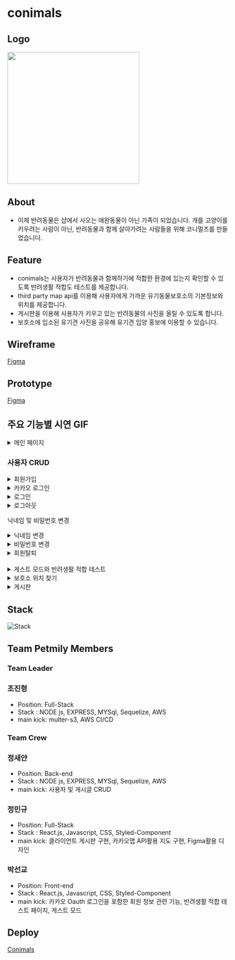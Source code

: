 # conimals

## Logo
<img width="300" height="300" src="https://user-images.githubusercontent.com/74203440/169957702-452b79df-6d21-4c1f-bd94-bf7f6dc3fa16.svg"/>

## About

- 이제 반려동물은 샵에서 사오는 애완동물이 아닌 가족이 되었습니다. 개를 고양이를 키우려는 사람이 아닌, 반려동물과 함께 살아가려는 사람들을 위해 코니멀즈를 만들었습니다.


## Feature

- conimals는 사용자가 반려동물과 함께하기에 적합한 환경에 있는지 확인할 수 있도록 반려생활 적합도 테스트를 제공합니다.
- third party map api를 이용해 사용자에게 가까운 유기동물보호소의 기본정보와 위치를 제공합니다.
- 게시판을 이용해 사용자가 키우고 있는 반려동물의 사진을 올릴 수 있도록 합니다.
- 보호소에 입소된 유기견 사진을 공유해 유기견 입양 홍보에 이용할 수 있습니다.

## Wireframe

[Figma](https://www.figma.com/file/UaxfvREXHGti7MaxzeW2h2/Conimals-%ED%94%84%EB%A1%9C%ED%86%A0%ED%83%80%EC%9E%85?node-id=0%3A1)

## Prototype

[Figma](https://www.figma.com/file/UaxfvREXHGti7MaxzeW2h2/Conimals-%ED%94%84%EB%A1%9C%ED%86%A0%ED%83%80%EC%9E%85?node-id=13%3A4254)

## 주요 기능별 시연 GIF


<details>
<summary>메인 페이지</summary>
<div markdown="1">       

 ![Main](https://user-images.githubusercontent.com/74191195/175015660-a02d11e5-3dfe-42dc-8fb9-11e420d5c755.gif)

</div>
</details>


   

    
 ### 사용자 CRUD
<details>
<summary>회원가입</summary>
<div markdown="2">       

![Signup](https://user-images.githubusercontent.com/74191195/175016839-6f09e507-9ebf-40a0-9396-cf3245748a27.gif)


</div>
</details>

<details>
<summary>카카오 로그인</summary>
<div markdown="3">       

![Kakao](https://user-images.githubusercontent.com/74191195/175017603-e10fd148-2386-4775-85ac-ea7562d38ca5.gif)

</div>
</details>

<details>
<summary>로그인</summary>
<div markdown="4"> 

![Login](https://user-images.githubusercontent.com/74191195/175017748-511f2aba-bf8c-42eb-8e94-255fd4ac092b.gif)

</div>
</details>

<details>
<summary>로그아웃</summary>
<div markdown="5"> 

  ![Logout](https://user-images.githubusercontent.com/74191195/175017850-7561df9c-26d5-46cd-9481-6e7aa7af1164.gif)

</div>
</details>

닉네임 및 비밀번호 변경

<details>
<summary>닉네임 변경</summary>
<div markdown="6"> 
  
![Username](https://user-images.githubusercontent.com/74191195/175017988-6011c23e-166e-42d9-adc4-cd8aa346ff62.gif)

</div>
</details>

<details>
<summary>비밀번호 변경</summary>
<div markdown="7"> 
  
  ![Password](https://user-images.githubusercontent.com/74191195/175018204-ae1c68cf-cd57-42f9-be95-dce77b279235.gif)

</div>
</details>

<details>
<summary>회원탈퇴</summary>
<div markdown="8"> 
  
![Withdrawal](https://user-images.githubusercontent.com/74191195/175018377-6eb76644-98db-4dd8-9547-3583345e409a.gif)

</div>
</details>


<br />

<details>
<summary>게스트 모드와 반려생활 적합 테스트</summary>
<div markdown="8"> 
  
![Guest](https://user-images.githubusercontent.com/74191195/175018527-0e3e5f1a-3607-4999-9410-17e3d4938982.gif)

</div>
</details>

<details>
<summary>보호소 위치 찾기</summary>
<div markdown="8"> 
  
![Map](https://user-images.githubusercontent.com/74191195/175018604-22e57dcd-8ed6-429a-883b-62c76ed8f4fd.gif)

</div>
</details>
 
<details>
<summary>게시판</summary>
<div markdown="8"> 

  ![PostAll](https://user-images.githubusercontent.com/74191195/175018675-c505ec63-8fbb-4da0-bb81-1d77b144e44b.gif)

</div>
</details>

## Stack
![Stack](https://www.notion.so/image/https%3A%2F%2Fs3-us-west-2.amazonaws.com%2Fsecure.notion-static.com%2F5bc84f4d-f935-46ba-a26e-61637635aacc%2FStack.png?table=block&id=d7373efb-20fd-47ee-a7bf-bc217c281bc1&spaceId=82d63a72-8254-4cde-bf1e-b2597b7c099c&width=1200&userId=95057538-7f0c-4887-8793-9588c0d65c4c&cache=v2)

## Team Petmily Members

### Team Leader

### 조진형

- Position: Full-Stack
- Stack : NODE js, EXPRESS, MYSql, Sequelize, AWS
- main kick: multer-s3, AWS CI/CD

### Team Crew

### 정새얀

- Position: Back-end
- Stack : NODE js, EXPRESS, MYSql, Sequelize, AWS
- main kick: 사용자 및 게시글 CRUD

### 정민규

- Position: Full-Stack
- Stack : React.js, Javascript, CSS, Styled-Component
- main kick: 클라이언트 게시판 구현, 카카오맵 API활용 지도 구현, Figma활용 디자인

### 박선교 

- Position: Front-end
- Stack : React.js, Javascript, CSS, Styled-Component
- main kick: 카카오 Oauth 로그인을 포함한 회원 정보 관련 기능, 반려생활 적합 테스트 페이지, 게스트 모드

## Deploy

[Conimals](https://www.conimals.link/)

